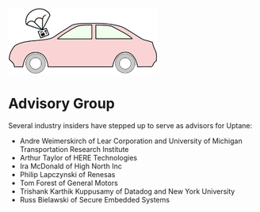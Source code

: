 ![Uptane logo](logo.png)

# Advisory Group
Several industry insiders have stepped up to serve as advisors for Uptane:
* Andre Weimerskirch of Lear Corporation and University of Michigan Transportation Research Institute
* Arthur Taylor of HERE Technologies
* Ira McDonald of High North Inc
* Philip Lapczynski of Renesas
* Tom Forest of General Motors
* Trishank Karthik Kuppusamy of Datadog and New York University
* Russ Bielawski of Secure Embedded Systems
